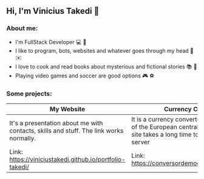 ## Hi, I'm Vinicius Takedi :wave:

### About me:
* I'm FullStack Developer :computer: :floppy_disk: 
* I like to program, bots, websites and whatever goes through my head :robot: :envelope:
* I love to cook and read books about mysterious and fictional stories :books: :newspaper:
* Playing video games and soccer are good options :video_game: :soccer:

### Some projects:

| My Website  |  Currency Converter BR  |
| ------------------- | ------------------- |
| It's a presentation about me with contacts, skills and stuff. The link works normally. |  It is a currency converter, the API used is that of the European central bank. Sometimes the site takes a long time to load because of the server |
|  Link: https://viniciustakedi.github.io/portfolio-takedi/ |  Link: https://conversordemoedasbr.herokuapp.com/ | 

